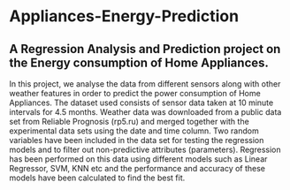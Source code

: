 # Appliances-Energy-Prediction
## A Regression Analysis and Prediction project on the Energy consumption of Home Appliances.

In this project, we analyse the data from different sensors along with other weather features in order to predict the power consumption of Home Appliances. The dataset used consists of sensor data taken at 10 minute intervals for 4.5 months. Weather data was downloaded from a public data set from Reliable Prognosis (rp5.ru) and merged together with the experimental data sets using the date and time column. Two random variables have been included in the data set for testing the regression models and to filter out non-predictive attributes (parameters). Regression has been performed on this data using different models such as Linear Regressor, SVM, KNN etc and the performance and accuracy of these models have been calculated to find the best fit.
